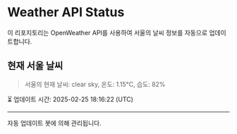
# Weather API Status

이 리포지토리는 OpenWeather API를 사용하여 서울의 날씨 정보를 자동으로 업데이트합니다.

## 현재 서울 날씨
> 서울의 현재 날씨: clear sky, 온도: 1.15°C, 습도: 82%

⏳ 업데이트 시간: 2025-02-25 18:16:22 (UTC)

---
자동 업데이트 봇에 의해 관리됩니다.
